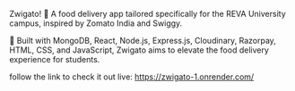 Zwigato! 🎉 A food delivery app tailored specifically for the REVA University campus, inspired by Zomato India and Swiggy.

🌟 Built with MongoDB, React, Node.js, Express.js, Cloudinary, Razorpay, HTML, CSS, and JavaScript, Zwigato aims to elevate the food delivery experience for students. 

follow the link to check it out live: https://zwigato-1.onrender.com/
